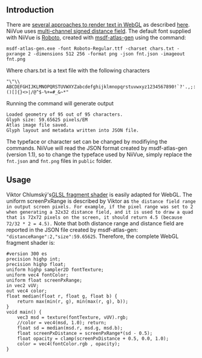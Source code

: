 ## Introduction

There are [several approaches to render text in WebGL](https://stackoverflow.com/questions/25956272/better-quality-text-in-webgl) as described [here](https://css-tricks.com/techniques-for-rendering-text-with-webgl/). NiiVue uses
[multi-channel signed distance field](https://github.com/Chlumsky/msdfgen). The default font supplied with NiiVue is [Roboto](https://fonts.google.com/specimen/Roboto?preview.text_type=custom), created with [msdf-atlas-gen](https://github.com/Chlumsky/msdf-atlas-gen) using the command:

```
msdf-atlas-gen.exe -font Roboto-Regular.ttf -charset chars.txt -pxrange 2 -dimensions 512 256 -format png -json fnt.json -imageout fnt.png
```

Where chars.txt is a text file with the following characters

```
"\"\\ ABCDEFGHIJKLMNOPQRSTUVWXYZabcdefghijklmnopqrstuvwxyz1234567890!`?'.,;:()[]{}<>|/@^$-%+=#_&~*"
```

Running the command will generate output

```
Loaded geometry of 95 out of 95 characters.
Glyph size: 59.65625 pixels/EM
Atlas image file saved.
Glyph layout and metadata written into JSON file.
```

The typeface or character set can be changed by modifiying the commands. NiiVue will read the JSON format created by msdf-atlas-gen (version 1.1), so to change the typeface used by NiiVue, simply replace the `fnt.json` and `fnt.png` files in `public` folder.

## Usage

Viktor Chlumský's[GLSL fragment shader](https://github.com/Chlumsky/msdfgen) is easily adapted for WebGL. The uniform screenPxRange is described by Viktor as `the distance field range in output screen pixels. For example, if the pixel range was set to 2 when generating a 32x32 distance field, and it is used to draw a quad that is 72x72 pixels on the screen, it should return 4.5 (because 72/32 * 2 = 4.5).` Note that both distance range and distance field are reported in the JSON file created by msdf-atlas-gen: `"distanceRange":2,"size":59.65625`. Therefore, the complete WebGL fragment shader is:

```
#version 300 es
precision highp int;
precision highp float;
uniform highp sampler2D fontTexture;
uniform vec4 fontColor;
uniform float screenPxRange;
in vec2 vUV;
out vec4 color;
float median(float r, float g, float b) {
    return max(min(r, g), min(max(r, g), b));
}
void main() {
	vec3 msd = texture(fontTexture, vUV).rgb;
	//color = vec4(msd, 1.0); return;
    float sd = median(msd.r, msd.g, msd.b);
    float screenPxDistance = screenPxRange*(sd - 0.5);
    float opacity = clamp(screenPxDistance + 0.5, 0.0, 1.0);
	color = vec4(fontColor.rgb , opacity);
}
```
